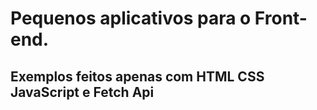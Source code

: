 # Pequenos aplicativos para o Front-end.

## Exemplos feitos apenas com HTML CSS JavaScript e Fetch Api
